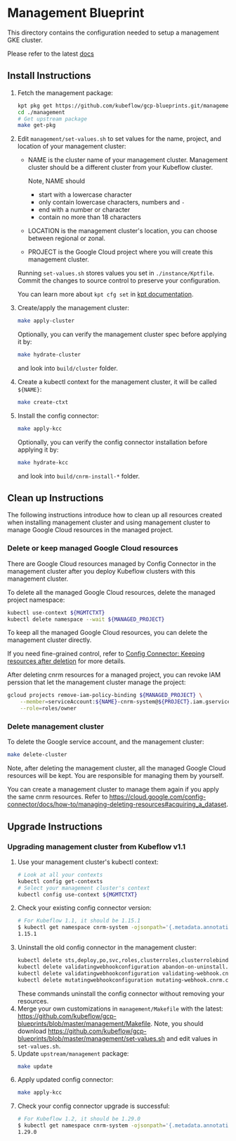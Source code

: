 # Management Blueprint

This directory contains the configuration needed to setup a management GKE cluster.

Please refer to the latest [docs](https://master.kubeflow.org/docs/gke/deploy/management-setup/)

## Install Instructions

1. Fetch the management package:
    ```bash
    kpt pkg get https://github.com/kubeflow/gcp-blueprints.git/management@master ./
    cd ./management
    # Get upstream package
    make get-pkg
    ```
1. Edit `management/set-values.sh` to set values for the name, project, and location of your management cluster:

    * NAME is the cluster name of your management cluster. Management cluster
    should be a different cluster from your Kubeflow cluster.

        Note, NAME should
        * start with a lowercase character
        * only contain lowercase characters, numbers and `-`
        * end with a number or character
        * contain no more than 18 characters
    * LOCATION is the management cluster's location, you can choose between regional or zonal.
    * PROJECT is the Google Cloud project where you will create this management cluster.

    Running `set-values.sh` stores values you set in `./instance/Kptfile`. Commit the
    changes to source control to preserve your configuration.

    You can learn more about `kpt cfg set` in [kpt documentation](https://googlecontainertools.github.io/kpt/reference/cfg/set/).

1. Create/apply the management cluster:
    ```bash
    make apply-cluster
    ```
    Optionally, you can verify the management cluster spec before applying it by:
    ```bash
    make hydrate-cluster
    ```
    and look into `build/cluster` folder.
1. Create a kubectl context for the management cluster, it will be called `${NAME}`:
    ```bash
    make create-ctxt
    ```
1. Install the config connector:
    ```bash
    make apply-kcc
    ```
    Optionally, you can verify the config connector installation before applying it by:
    ```bash
    make hydrate-kcc
    ```
    and look into `build/cnrm-install-*` folder.

## Clean up Instructions
The following instructions introduce how to clean up all resources created when
installing management cluster and using management cluster to manage Google
Cloud resources in the managed project.

### Delete or keep managed Google Cloud resources
There are Google Cloud resources managed by Config Connector in the
management cluster after you deploy Kubeflow clusters with this management
cluster.

To delete all the managed Google Cloud resources, delete the managed project
namespace:
```bash
kubectl use-context ${MGMTCTXT}
kubectl delete namespace --wait ${MANAGED_PROJECT}
```

To keep all the managed Google Cloud resources, you can delete the management
cluster directly.

If you need fine-grained control, refer to
[Config Connector: Keeping resources after deletion](https://cloud.google.com/config-connector/docs/how-to/managing-deleting-resources#keeping_resources_after_deletion)
for more details.

After deleting cnrm resources for a managed project, you can revoke IAM perssion
that let the management cluster manage the project:
```bash
gcloud projects remove-iam-policy-binding ${MANAGED_PROJECT} \
    --member=serviceAccount:${NAME}-cnrm-system@${PROJECT}.iam.gserviceaccount.com \
    --role=roles/owner
```

### Delete management cluster

To delete the Google service account, and the management cluster:
```bash
make delete-cluster
```

Note, after deleting the management cluster, all the managed Google Cloud
resources will be kept. You are responsible for managing them by yourself.

You can create a management cluster to manage them again if you apply the same
cnrm resources. Refer to https://cloud.google.com/config-connector/docs/how-to/managing-deleting-resources#acquiring_a_dataset.

## Upgrade Instructions

### Upgrading management cluster from Kubeflow v1.1

1. Use your management cluster's kubectl context:
    ```bash
    # Look at all your contexts
    kubectl config get-contexts
    # Select your management cluster's context
    kubectl config use-context ${MGMTCTXT}
    ```
1. Check your existing config connector version:
    ```bash
    # For Kubeflow 1.1, it should be 1.15.1
    $ kubectl get namespace cnrm-system -ojsonpath='{.metadata.annotations.cnrm\.cloud\.google\.com\/version}'
    1.15.1
    ```
1. Uninstall the old config connector in the management cluster:
    ```bash
    kubectl delete sts,deploy,po,svc,roles,clusterroles,clusterrolebindings --all-namespaces -l cnrm.cloud.google.com/system=true --wait=true
    kubectl delete validatingwebhookconfiguration abandon-on-uninstall.cnrm.cloud.google.com --ignore-not-found --wait=true
    kubectl delete validatingwebhookconfiguration validating-webhook.cnrm.cloud.google.com --ignore-not-found --wait=true
    kubectl delete mutatingwebhookconfiguration mutating-webhook.cnrm.cloud.google.com --ignore-not-found --wait=true
    ```
    These commands uninstall the config connector without removing your resources.
1. Merge your own customizations in `management/Makefile` with the latest: https://github.com/kubeflow/gcp-blueprints/blob/master/management/Makefile. Note, you should download https://github.com/kubeflow/gcp-blueprints/blob/master/management/set-values.sh and edit values in `set-values.sh`.
1. Update `upstream/management` package:
    ```bash
    make update
    ```
1. Apply updated config connector:
    ```bash
    make apply-kcc
    ```
1. Check your config connector upgrade is successful:
    ```bash
    # For Kubeflow 1.2, it should be 1.29.0
    $ kubectl get namespace cnrm-system -ojsonpath='{.metadata.annotations.cnrm\.cloud\.google\.com\/version}'
    1.29.0
    ```
